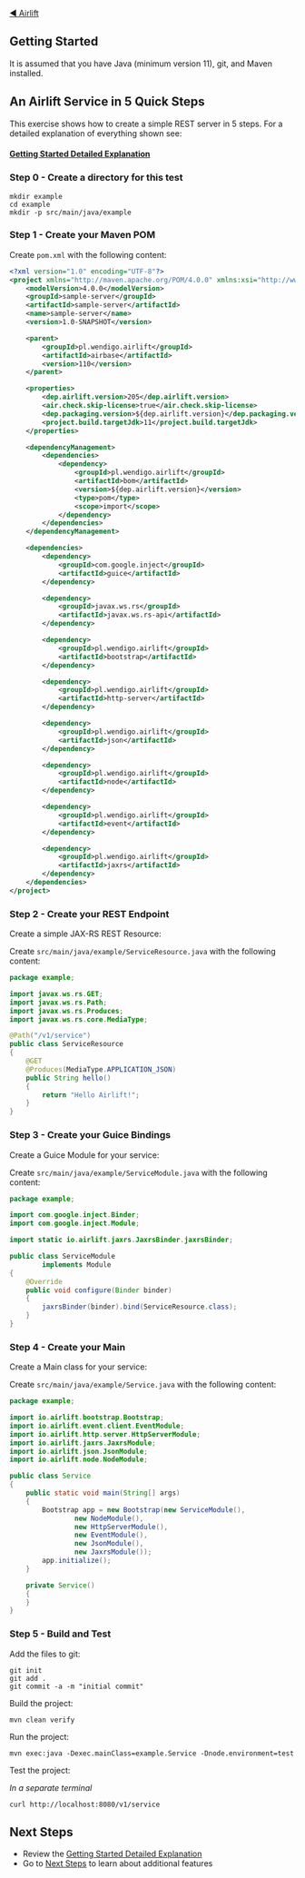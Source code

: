 [◀︎ Airlift](../README.md)

## Getting Started

It is assumed that you have Java (minimum version 11), git, and Maven installed. 

## An Airlift Service in 5 Quick Steps

This exercise shows how to create a simple REST server in 5 steps. For a detailed
explanation of everything shown see: 

#### [Getting Started Detailed Explanation](getting_started_explanation.md)

### Step 0 - Create a directory for this test

```
mkdir example
cd example
mkdir -p src/main/java/example
```

### Step 1 - Create your Maven POM

Create `pom.xml` with the following content:

```xml
<?xml version="1.0" encoding="UTF-8"?>
<project xmlns="http://maven.apache.org/POM/4.0.0" xmlns:xsi="http://www.w3.org/2001/XMLSchema-instance" xsi:schemaLocation="http://maven.apache.org/POM/4.0.0 http://maven.apache.org/xsd/maven-4.0.0.xsd">
    <modelVersion>4.0.0</modelVersion>
    <groupId>sample-server</groupId>
    <artifactId>sample-server</artifactId>
    <name>sample-server</name>
    <version>1.0-SNAPSHOT</version>

    <parent>
        <groupId>pl.wendigo.airlift</groupId>
        <artifactId>airbase</artifactId>
        <version>110</version>
    </parent>

    <properties>
        <dep.airlift.version>205</dep.airlift.version>
        <air.check.skip-license>true</air.check.skip-license>
        <dep.packaging.version>${dep.airlift.version}</dep.packaging.version>
        <project.build.targetJdk>11</project.build.targetJdk>
    </properties>

    <dependencyManagement>
        <dependencies>
            <dependency>
                <groupId>pl.wendigo.airlift</groupId>
                <artifactId>bom</artifactId>
                <version>${dep.airlift.version}</version>
                <type>pom</type>
                <scope>import</scope>
            </dependency>
        </dependencies>
    </dependencyManagement>

    <dependencies>
        <dependency>
            <groupId>com.google.inject</groupId>
            <artifactId>guice</artifactId>
        </dependency>

        <dependency>
            <groupId>javax.ws.rs</groupId>
            <artifactId>javax.ws.rs-api</artifactId>
        </dependency>

        <dependency>
            <groupId>pl.wendigo.airlift</groupId>
            <artifactId>bootstrap</artifactId>
        </dependency>

        <dependency>
            <groupId>pl.wendigo.airlift</groupId>
            <artifactId>http-server</artifactId>
        </dependency>

        <dependency>
            <groupId>pl.wendigo.airlift</groupId>
            <artifactId>json</artifactId>
        </dependency>

        <dependency>
            <groupId>pl.wendigo.airlift</groupId>
            <artifactId>node</artifactId>
        </dependency>

        <dependency>
            <groupId>pl.wendigo.airlift</groupId>
            <artifactId>event</artifactId>
        </dependency>

        <dependency>
            <groupId>pl.wendigo.airlift</groupId>
            <artifactId>jaxrs</artifactId>
        </dependency>
    </dependencies>
</project>
```

### Step 2 - Create your REST Endpoint

Create a simple JAX-RS REST Resource:

Create `src/main/java/example/ServiceResource.java` with the following content:

```java
package example;

import javax.ws.rs.GET;
import javax.ws.rs.Path;
import javax.ws.rs.Produces;
import javax.ws.rs.core.MediaType;

@Path("/v1/service")
public class ServiceResource
{
    @GET
    @Produces(MediaType.APPLICATION_JSON)
    public String hello()
    {
        return "Hello Airlift!";
    }
}
```

### Step 3 - Create your Guice Bindings

Create a Guice Module for your service:

Create `src/main/java/example/ServiceModule.java` with the following content:

```java
package example;

import com.google.inject.Binder;
import com.google.inject.Module;

import static io.airlift.jaxrs.JaxrsBinder.jaxrsBinder;

public class ServiceModule
        implements Module
{
    @Override
    public void configure(Binder binder)
    {
        jaxrsBinder(binder).bind(ServiceResource.class);
    }
}
```

### Step 4 - Create your Main 

Create a Main class for your service:

Create `src/main/java/example/Service.java` with the following content:

```java
package example;

import io.airlift.bootstrap.Bootstrap;
import io.airlift.event.client.EventModule;
import io.airlift.http.server.HttpServerModule;
import io.airlift.jaxrs.JaxrsModule;
import io.airlift.json.JsonModule;
import io.airlift.node.NodeModule;

public class Service
{
    public static void main(String[] args)
    {
        Bootstrap app = new Bootstrap(new ServiceModule(),
                new NodeModule(),
                new HttpServerModule(),
                new EventModule(),
                new JsonModule(),
                new JaxrsModule());
        app.initialize();
    }

    private Service()
    {
    }
}
```

### Step 5 - Build and Test

Add the files to git:

```
git init
git add .
git commit -a -m "initial commit"
```

Build the project:

```
mvn clean verify
```

Run the project:

```
mvn exec:java -Dexec.mainClass=example.Service -Dnode.environment=test
```

Test the project:

_In a separate terminal_

```
curl http://localhost:8080/v1/service
```

## Next Steps

- Review the [Getting Started Detailed Explanation](getting_started_explanation.md)
- Go to [Next Steps](next_steps.md) to learn about additional features
